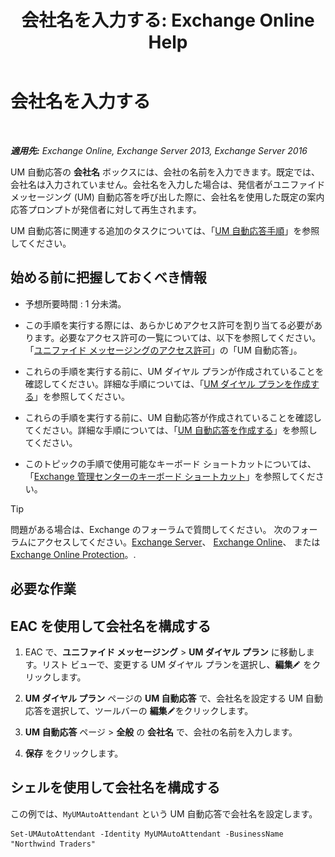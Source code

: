﻿---
title: '会社名を入力する: Exchange Online Help'
TOCTitle: 会社名を入力する
ms:assetid: a0e7cb24-0f55-442d-8ae2-21b177940b78
ms:mtpsurl: https://technet.microsoft.com/ja-jp/library/Ee423549(v=EXCHG.150)
ms:contentKeyID: 50555838
ms.date: 05/22/2018
mtps_version: v=EXCHG.150
ms.translationtype: HT
---

# 会社名を入力する

 

_**適用先:** Exchange Online, Exchange Server 2013, Exchange Server 2016_

UM 自動応答の <strong>会社名</strong> ボックスには、会社の名前を入力できます。既定では、会社名は入力されていません。会社名を入力した場合は、発信者がユニファイド メッセージング (UM) 自動応答を呼び出した際に、会社名を使用した既定の案内応答プロンプトが発信者に対して再生されます。

UM 自動応答に関連する追加のタスクについては、「[UM 自動応答手順](um-auto-attendant-procedures-exchange-2013-help.md)」を参照してください。

## 始める前に把握しておくべき情報

  - 予想所要時間 : 1 分未満。

  - この手順を実行する際には、あらかじめアクセス許可を割り当てる必要があります。必要なアクセス許可の一覧については、以下を参照してください。「[ユニファイド メッセージングのアクセス許可](unified-messaging-permissions-exchange-2013-help.md)」の「UM 自動応答」。

  - これらの手順を実行する前に、UM ダイヤル プランが作成されていることを確認してください。詳細な手順については、「[UM ダイヤル プランを作成する](create-a-um-dial-plan-exchange-2013-help.md)」を参照してください。

  - これらの手順を実行する前に、UM 自動応答が作成されていることを確認してください。詳細な手順については、「[UM 自動応答を作成する](create-a-um-auto-attendant-exchange-2013-help.md)」を参照してください。

  - このトピックの手順で使用可能なキーボード ショートカットについては、「[Exchange 管理センターのキーボード ショートカット](keyboard-shortcuts-in-the-exchange-admin-center-exchange-online-protection-help.md)」を参照してください。


> [!TIP]
> 問題がある場合は、Exchange のフォーラムで質問してください。 次のフォーラムにアクセスしてください。<A href="https://go.microsoft.com/fwlink/p/?linkid=60612">Exchange Server</A>、 <A href="https://go.microsoft.com/fwlink/p/?linkid=267542">Exchange Online</A>、 または <A href="https://go.microsoft.com/fwlink/p/?linkid=285351">Exchange Online Protection</A>。.



## 必要な作業

## EAC を使用して会社名を構成する

1.  EAC で、<strong>ユニファイド メッセージング</strong> \> <strong>UM ダイヤル プラン</strong> に移動します。リスト ビューで、変更する UM ダイヤル プランを選択し、<strong>編集</strong>![編集アイコン](images/Bb124582.6f53ccb2-1f13-4c02-bea0-30690e6ea71d(EXCHG.150).gif "編集アイコン") をクリックします。

2.  <strong>UM ダイヤル プラン</strong> ページの <strong>UM 自動応答</strong> で、会社名を設定する UM 自動応答を選択して、ツールバーの <strong>編集</strong>![編集アイコン](images/Bb124582.6f53ccb2-1f13-4c02-bea0-30690e6ea71d(EXCHG.150).gif "編集アイコン")をクリックします。

3.  <strong>UM 自動応答</strong> ページ \> <strong>全般</strong> の <strong>会社名</strong> で、会社の名前を入力します。

4.  <strong>保存</strong> をクリックします。

## シェルを使用して会社名を構成する

この例では、`MyUMAutoAttendant` という UM 自動応答で会社名を設定します。

    Set-UMAutoAttendant -Identity MyUMAutoAttendant -BusinessName "Northwind Traders"

